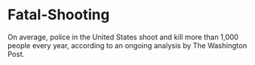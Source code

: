 # Fatal-Shooting

On average, police in the United States shoot and kill more than 1,000 people every year, according to an ongoing analysis by The Washington Post.

